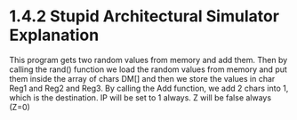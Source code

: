 1.4.2 Stupid Architectural Simulator Explanation
================================================
This program gets two random values from memory and add them.
Then by calling the rand() function we load the random values
from memory and put them inside the array of chars DM[] and 
then we store the values in char Reg1 and Reg2 and Reg3.
By calling the Add function, we add 2 chars into 1, which is the destination.
IP will be set to 1 always.
Z will be false always (Z=0)
